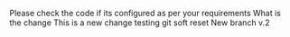 Please check the code if its configured as per your requirements
What is the change 
This is a new change testing git soft reset
New branch v.2
